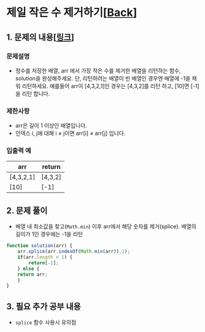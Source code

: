 # 제일 작은 수 제거하기[[Back](README.md)]

## 1. 문제의 내용[[링크](https://programmers.co.kr/learn/courses/30/lessons/12935)]

### 문제설명
- 정수를 저장한 배열, arr 에서 가장 작은 수를 제거한 배열을 리턴하는 함수, solution을 완성해주세요. 단, 리턴하려는 배열이 빈 배열인 경우엔 배열에 -1을 채워 리턴하세요. 예를들어 arr이 [4,3,2,1]인 경우는 [4,3,2]를 리턴 하고, [10]면 [-1]을 리턴 합니다.

### 제한사항
- arr은 길이 1 이상인 배열입니다.
- 인덱스 i, j에 대해 i ≠ j이면 arr[i] ≠ arr[j] 입니다.

### 입출력 예
| arr       | return  |
|-----------|---------|
| [4,3,2,1] | [4,3,2] |
| [10]      | [-1]    |

## 2. 문제 풀이
- 배열 내 최소값을 찾고(`Math.min`) 이후 arr에서 해당 숫자를 제거(splice). 배열의 길이가 1인 경우에는 -1을 리턴

```JavaScript
function solution(arr) {
    arr.splice(arr.indexOf(Math.min(arr)),1);
    if(arr.length < 1) {
        return[-1];
    } else {
    return arr;
    }
}
```

## 3. 필요 추가 공부 내용
- `splice` 함수 사용시 유의점